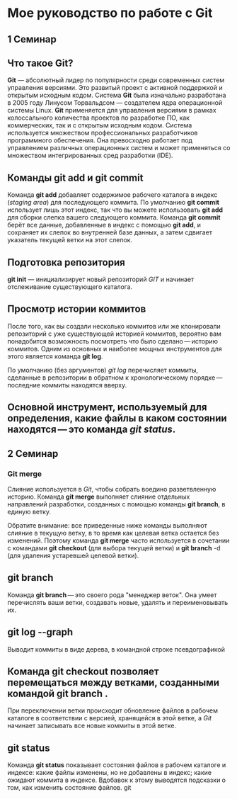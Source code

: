 # Мое руководство по работе с Git
## 1 Семинар
## Что такое Git?
**Git** — абсолютный лидер по популярности среди современных систем управления версиями. Это развитый проект с активной поддержкой и открытым исходным кодом. Система **Git** была изначально разработана в 2005 году Линусом Торвальдсом — создателем ядра операционной системы Linux. **Git** применяется для управления версиями в рамках колоссального количества проектов по разработке ПО, как коммерческих, так и с открытым исходным кодом. Система используется множеством профессиональных разработчиков программного обеспечения. Она превосходно работает под управлением различных операционных систем и может применяться со множеством интегрированных сред разработки (IDE).
## Команды **git add** и **git commit**
Команда **git add** добавляет содержимое рабочего каталога в индекс (*staging area*) для последующего коммита. По умолчанию **git commit** использует лишь этот индекс, так что вы можете использовать **git add** для сборки слепка вашего следующего коммита.
Команда **git commit** берёт все данные, добавленные в индекс с помощью **git add**, и сохраняет их слепок во внутренней базе данных, а затем сдвигает указатель текущей ветки на этот слепок.
## Подготовка репозитория
**git init** — инициализирует новый репозиторий *GIT* и начинает отслеживание существующего каталога.
## Просмотр истории коммитов
После того, как вы создали несколько коммитов или же клонировали репозиторий с уже существующей историей коммитов, вероятно вам понадобится возможность посмотреть что было сделано — историю коммитов. Одним из основных и наиболее мощных инструментов для этого является команда **git log**.

По умолчанию (без аргументов) *git log* перечисляет коммиты, сделанные в репозитории в обратном к хронологическому порядке — последние коммиты находятся вверху. 
## Основной инструмент, используемый для определения, какие файлы в каком состоянии находятся — это команда *git status*.
## 2 Семинар
### Git merge
Слияние используется в *Git*, чтобы собрать воедино разветвленную историю. Команда **git merge** выполняет слияние отдельных направлений разработки, созданных с помощью команды **git branch**, в единую ветку.

Обратите внимание: все приведенные ниже команды выполняют слияние в текущую ветку, в то время как целевая ветка остается без изменений. Поэтому команда **git merge** часто используется в сочетании с командами **git checkout** (для выбора текущей ветки) и **git branch** -d (для удаления устаревшей целевой ветки).
## git branch
Команда **git branch** — это своего рода "менеджер веток". Она умеет перечислять ваши ветки, создавать новые, удалять и переименовывать их.
## git log --graph
Выводит коммиты в виде дерева, в командной строке псевдографикой
## Команда **git checkout** позволяет перемещаться между ветками, созданными командой **git branch** . 
При переключении ветки происходит обновление файлов в рабочем каталоге в соответствии с версией, хранящейся в этой ветке, а *Git* начинает записывать все новые коммиты в этой ветке.

## git status
Команда **git status** показывает состояния файлов в рабочем каталоге и индексе: какие файлы изменены, но не добавлены в индекс; какие ожидают коммита в индексе. Вдобавок к этому выводятся подсказки о том, как изменить состояние файлов.
git
